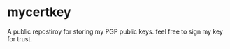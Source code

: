 # mycertkey
A public repostiroy for storing my PGP public keys. feel free to sign my key for trust.
